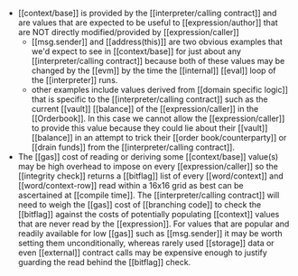 - [[context/base]] is provided by the [[interpreter/calling contract]] and are values that are expected to be useful to [[expression/author]] that are NOT directly modified/provided by [[expression/caller]]
	- [[msg.sender]] and [[address(this)]] are two obvious examples that we'd expect to see in [[context/base]] for just about any [[interpreter/calling contract]] because both of these values may be changed by the [[evm]] by the time the [[internal]] [[eval]] loop of the [[interpreter]] runs.
	- other examples include values derived from [[domain specific logic]] that is specific to the [[interpreter/calling contract]] such as the current [[vault]] [[balance]] of the [[expression/caller]] in the [[Orderbook]]. In this case we cannot allow the [[expression/caller]] to provide this value because they could lie about their [[vault]] [[balance]] in an attempt to trick their [[order book/counterparty]] or [[drain funds]] from the [[interpreter/calling contract]].
- The [[gas]] cost of reading or deriving some [[context/base]] value(s) may be high overhead to impose on every [[expression/caller]] so the [[integrity check]] returns a [[bitflag]] list of every [[word/context]] and [[word/context-row]] read within a 16x16 grid as best can be ascertained at [[compile time]]. The [[interpreter/calling contract]] will need to weigh the [[gas]] cost of [[branching code]] to check the [[bitflag]] against the costs of potentially populating [[context]] values that are never read by the [[expression]]. For values that are popular and readily available for low [[gas]] such as [[msg.sender]] it may be worth setting them unconditionally, whereas rarely used [[storage]] data or even [[external]] contract calls may be expensive enough to justify guarding the read behind the [[bitflag]] check.